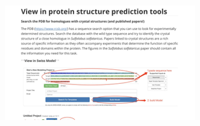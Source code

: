 ![4eba3dadc627f8df39ce85f496aa0cd](https://github.com/shuaiveryshuai/hahah/blob/master/4eba3dadc627f8df39ce85f496aa0cd%20-%20%E5%89%AF%E6%9C%AC.jpg)
